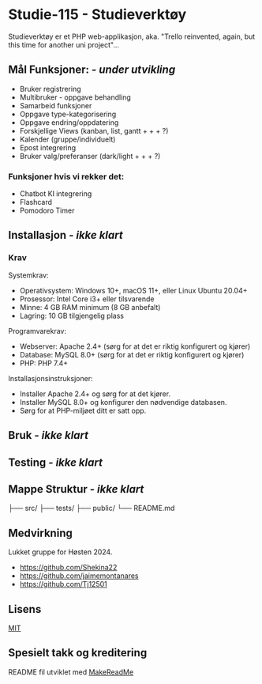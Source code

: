 # Studie-115 - Studieverktøy
Studieverktøy er et PHP web-applikasjon, aka. "Trello reinvented, again, but this time for another uni project"...

## Mål Funksjoner: *- under utvikling*
- Bruker registrering
- Multibruker - oppgave behandling
- Samarbeid funksjoner
- Oppgave type-kategorisering
- Oppgave endring/oppdatering
- Forskjellige Views (kanban, list, gantt + + + ?)
- Kalender (gruppe/individuelt)
- Epost integrering
- Bruker valg/preferanser (dark/light + + + ?)

### Funksjoner hvis vi rekker det:
- Chatbot KI integrering
- Flashcard
- Pomodoro Timer

## Installasjon *- ikke klart*
### Krav 
Systemkrav:

 - Operativsystem: Windows 10+, macOS 11+, eller Linux Ubuntu 20.04+
 - Prosessor: Intel Core i3+ eller tilsvarende
 - Minne: 4 GB RAM minimum (8 GB anbefalt)
 - Lagring: 10 GB tilgjengelig plass

Programvarekrav:

 - Webserver: Apache 2.4+ (sørg for at det er riktig konfigurert og kjører)
 - Database: MySQL 8.0+ (sørg for at det er riktig konfigurert og kjører)
 - PHP: PHP 7.4+

Installasjonsinstruksjoner:

- Installer Apache 2.4+ og sørg for at det kjører.
- Installer MySQL 8.0+ og konfigurer den nødvendige databasen.
- Sørg for at PHP-miljøet ditt er satt opp.

## Bruk *- ikke klart*

## Testing *- ikke klart*

## Mappe Struktur *- ikke klart*
├── src/
├── tests/
├── public/
└── README.md

## Medvirkning

Lukket gruppe for Høsten 2024. 
- https://github.com/Shekina22
- https://github.com/jaimemontanares
- https://github.com/Tj12501



## Lisens

[MIT](https://choosealicense.com/licenses/mit/)

## Spesielt takk og kreditering

README fil utviklet med [MakeReadMe](https://www.makeareadme.com/)
